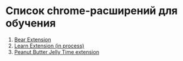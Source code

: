 # Список chrome-расширений для обучения

1) [Bear Extension](1.%20Chrome%20Extension%20(Bear))
2) [Learn Extension (in process)](./2.%20Chrome%20Extension)
3) [Peanut Butter Jelly Time extension](./3.%20Chrome%20Extension%20(Peanut%20Butter%20Jelly%20time))

